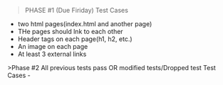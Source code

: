 >PHASE #1 (Due Firiday)
  Test Cases
  - two html pages(index.html and another page)
  - THe pages should lnk to each other
  - Header tags on each page(h1, h2, etc.)
  - An image on each page
  - At least 3 external links
  <Notes>
>Phase #2 
  All previous tests pass OR modified tests/Dropped test
  Test Cases
  -
  <Notes>
